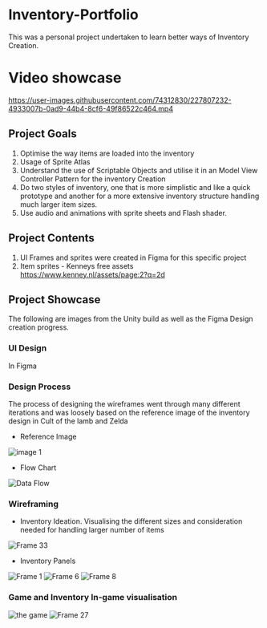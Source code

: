 # Inventory-Portfolio
This was a personal project undertaken to learn better ways of Inventory Creation.

# Video showcase

https://user-images.githubusercontent.com/74312830/227807232-4933007b-0ad9-44b4-8cf6-49f86522c464.mp4

## Project Goals
1. Optimise the way items are loaded into the inventory
2. Usage of Sprite Atlas
3. Understand the use of Scriptable Objects and utilise it in an Model View Controller Pattern for the inventory Creation
4. Do two styles of inventory, one that is more simplistic and like a quick prototype and another for a more extensive inventory structure handling much larger item sizes.
5. Use audio and animations with sprite sheets and Flash shader.

## Project Contents
1. UI Frames and sprites were created in Figma for this specific project
2. Item sprites - Kenneys free assets https://www.kenney.nl/assets/page:2?q=2d

## Project Showcase
The following are images from the Unity build as well as the Figma Design creation progress.

### UI Design
In Figma
### Design Process
The process of designing the wireframes went through many different iterations and was loosely based on the reference image of the inventory design in Cult of the lamb and Zelda
- Reference Image

![image 1](https://user-images.githubusercontent.com/74312830/211550534-0b843eae-f1d3-4dda-aa67-fdb4caa26195.png)


- Flow Chart

![Data Flow](https://user-images.githubusercontent.com/74312830/208524409-2824167a-fd1f-4327-b5ac-74c4c4b3a790.png)

### Wireframing
- Inventory Ideation. Visualising the different sizes and consideration needed for handling larger number of items

![Frame 33](https://user-images.githubusercontent.com/74312830/211550797-02929c28-78da-4882-a8f3-a9bf001c88c0.png)

- Inventory Panels

![Frame 1](https://user-images.githubusercontent.com/74312830/211551170-ba41c141-e363-44e1-8504-ab858a67cb23.png)
![Frame 6](https://user-images.githubusercontent.com/74312830/211551174-35375a08-618d-4105-8b4f-a629f2ed9db0.png)
![Frame 8](https://user-images.githubusercontent.com/74312830/211551179-61ca0aae-b8cd-410f-a1ba-6210bb832e5b.png)

### Game and Inventory In-game visualisation
![the game](https://user-images.githubusercontent.com/74312830/211551601-bd3c4efb-6419-40d6-a780-0d7f221f51d7.png)
![Frame 27](https://user-images.githubusercontent.com/74312830/211551689-42deaf0b-b608-40aa-800f-2c61dd1d7bd2.png)


